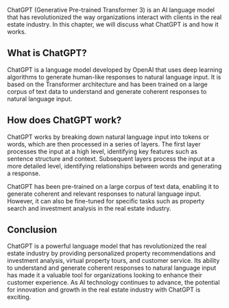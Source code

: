 
ChatGPT (Generative Pre-trained Transformer 3) is an AI language model that has revolutionized the way organizations interact with clients in the real estate industry. In this chapter, we will discuss what ChatGPT is and how it works.

What is ChatGPT?
----------------

ChatGPT is a language model developed by OpenAI that uses deep learning algorithms to generate human-like responses to natural language input. It is based on the Transformer architecture and has been trained on a large corpus of text data to understand and generate coherent responses to natural language input.

How does ChatGPT work?
----------------------

ChatGPT works by breaking down natural language input into tokens or words, which are then processed in a series of layers. The first layer processes the input at a high level, identifying key features such as sentence structure and context. Subsequent layers process the input at a more detailed level, identifying relationships between words and generating a response.

ChatGPT has been pre-trained on a large corpus of text data, enabling it to generate coherent and relevant responses to natural language input. However, it can also be fine-tuned for specific tasks such as property search and investment analysis in the real estate industry.

Conclusion
----------

ChatGPT is a powerful language model that has revolutionized the real estate industry by providing personalized property recommendations and investment analysis, virtual property tours, and customer service. Its ability to understand and generate coherent responses to natural language input has made it a valuable tool for organizations looking to enhance their customer experience. As AI technology continues to advance, the potential for innovation and growth in the real estate industry with ChatGPT is exciting.
